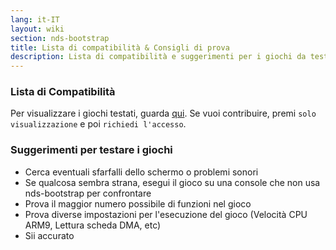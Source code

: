 ```yaml
---
lang: it-IT
layout: wiki
section: nds-bootstrap
title: Lista di compatibilità & Consigli di prova
description: Lista di compatibilità e suggerimenti per i giochi da testare
---
```


### Lista di Compatibilità
Per visualizzare i giochi testati, guarda [qui](https://docs.google.com/spreadsheets/d/1LRTkXOUXraTMjg1eedz_f7b5jiuyMv2x6e_jY_nyHSc/). Se vuoi contribuire, premi `solo visualizzazione` e poi `richiedi l'accesso`.

### Suggerimenti per testare i giochi
- Cerca eventuali sfarfalli dello schermo o problemi sonori
- Se qualcosa sembra strana, esegui il gioco su una console che non usa nds-bootstrap per confrontare
- Prova il maggior numero possibile di funzioni nel gioco
- Prova diverse impostazioni per l'esecuzione del gioco (Velocità CPU ARM9, Lettura scheda DMA, etc)
- Sii accurato
